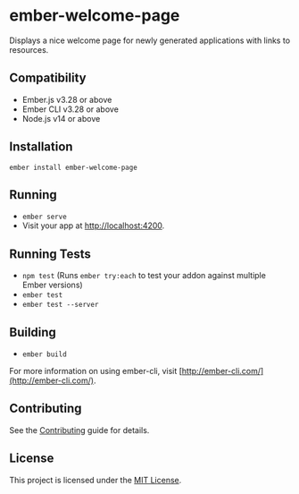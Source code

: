 ember-welcome-page
==============================================================================

Displays a nice welcome page for newly generated applications with links to resources.

Compatibility
------------------------------------------------------------------------------

* Ember.js v3.28 or above
* Ember CLI v3.28 or above
* Node.js v14 or above


Installation
------------------------------------------------------------------------------

```
ember install ember-welcome-page
```

Running
------------------------------------------------------------------------------

* `ember serve`
* Visit your app at [http://localhost:4200](http://localhost:4200).

Running Tests
------------------------------------------------------------------------------

* `npm test` (Runs `ember try:each` to test your addon against multiple Ember versions)
* `ember test`
* `ember test --server`

Building
------------------------------------------------------------------------------

* `ember build`

For more information on using ember-cli, visit [http://ember-cli.com/](http://ember-cli.com/).

Contributing
------------------------------------------------------------------------------

See the [Contributing](CONTRIBUTING.md) guide for details.


License
------------------------------------------------------------------------------

This project is licensed under the [MIT License](LICENSE.md).
